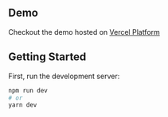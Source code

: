 ## Demo
Checkout the demo hosted on  [Vercel Platform](https://moviedb-eta.vercel.app/)


## Getting Started

First, run the development server:

```bash
npm run dev
# or
yarn dev
```

